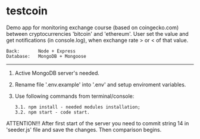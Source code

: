 # testcoin

Demo app for monitoring exchange course (based on coingecko.com) between cryptocurrencies 'bitcoin' and 'ethereum'. User set the value and get notifications (in console.log), when exchange rate > or < of that value.

    Back:       Node + Express
    Database:   MongoDB + Mongoose
__________________________________________________________________

1.  Active MongoDB server's needed.

2.  Rename file '.env.example' into '.env' and setup enviroment variables.

3.  Use following commands from terminal/console:
   
        3.1. npm install - needed modules installation;
        3.2. npm start - code start.

ATTENTION!!! After first start of the server you need to commit string 14 in 'seeder.js' file and save the changes. Then comparison begins.